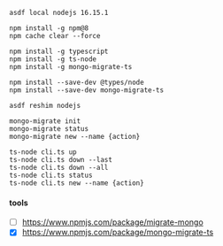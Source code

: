```shell
asdf local nodejs 16.15.1
```

```shell
npm install -g npm@8
npm cache clear --force
```

```shell
npm install -g typescript
npm install -g ts-node
npm install -g mongo-migrate-ts

npm install --save-dev @types/node
npm install --save-dev mongo-migrate-ts
```

```shell
asdf reshim nodejs
```

```shell
mongo-migrate init
mongo-migrate status
mongo-migrate new --name {action}
```

```shell
ts-node cli.ts up
ts-node cli.ts down --last
ts-node cli.ts down --all
ts-node cli.ts status
ts-node cli.ts new --name {action}
```

#### tools
- [ ] https://www.npmjs.com/package/migrate-mongo
- [X] https://www.npmjs.com/package/mongo-migrate-ts
